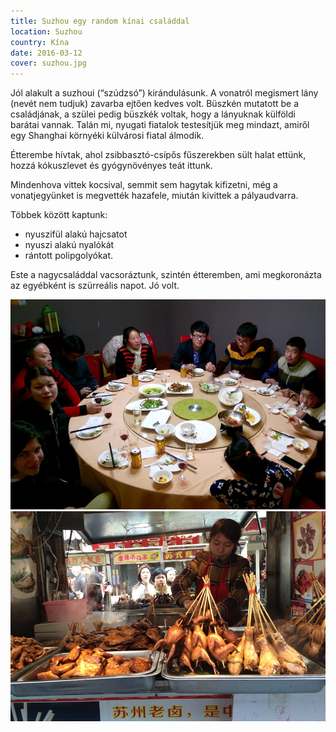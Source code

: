 ```yaml
---
title: Suzhou egy random kínai családdal
location: Suzhou
country: Kína
date: 2016-03-12
cover: suzhou.jpg
---
```


Jól alakult a suzhoui (“szúdzsó”) kirándulásunk. A vonatról megismert lány (nevét nem tudjuk) zavarba ejtően kedves volt. Büszkén mutatott be a családjának, a szülei pedig büszkék voltak, hogy a lányuknak külföldi barátai vannak. Talán mi, nyugati fiatalok testesítjük meg mindazt, amiről egy Shanghai környéki külvárosi fiatal álmodik.

Étterembe hívtak, ahol zsibbasztó-csípős fűszerekben sült halat ettünk, hozzá kókuszlevet és gyógynövényes teát ittunk.

Mindenhova vittek kocsival, semmit sem hagytak kifizetni, még a vonatjegyünket is megvették hazafele, miután kivittek a pályaudvarra.

Többek között kaptunk:
- nyuszifül alakú hajcsatot
- nyuszi alakú nyalókát
- rántott polipgolyókat.

Este a nagycsaláddal vacsoráztunk, szintén étteremben, ami megkoronázta az egyébként is szürreális napot. Jó volt.

![A család (minimum 10 ember) egy kerek asztal körül az étteremben](../../img/0312-1.jpg)
![Kaja piacon egy nő mikrofonnal kínálja a portékát: sült csirkéket és galambokat](../../img/0312-5.jpg)

